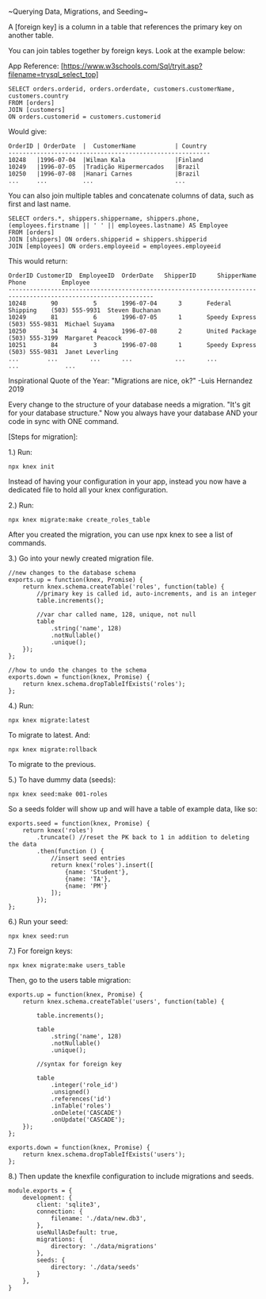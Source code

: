 ~Querying Data, Migrations, and Seeding~

A [foreign key] is a column in a table that references the primary key on another table.

You can join tables together by foreign keys. Look at the example below:

App Reference: [https://www.w3schools.com/Sql/tryit.asp?filename=trysql_select_top]

    SELECT orders.orderid, orders.orderdate, customers.customerName, customers.country
    FROM [orders]
    JOIN [customers]
    ON orders.customerid = customers.customerid

Would give:

    OrderID	| OrderDate  |	CustomerName	       | Country
    ---------------------------------------------------------
    10248	|1996-07-04	 |Wilman Kala	           |Finland
    10249	|1996-07-05	 |Tradição Hipermercados   |Brazil
    10250	|1996-07-08	 |Hanari Carnes	           |Brazil
    ...     ...          ...                       ...

You can also join multiple tables and concatenate columns of data, such as first and last name.

    SELECT orders.*, shippers.shippername, shippers.phone,
    (employees.firstname || ' ' || employees.lastname) AS Employee
    FROM [orders]
    JOIN [shippers] ON orders.shipperid = shippers.shipperid
    JOIN [employees] ON orders.employeeid = employees.employeeid

This would return:

    OrderID	CustomerID	EmployeeID	OrderDate	ShipperID	   ShipperName	         Phone	        Employee
    ---------------------------------------------------------------------------------------------------------------
    10248	    90          5	    1996-07-04	    3	    Federal Shipping	(503) 555-9931	Steven Buchanan
    10249	    81          6	    1996-07-05	    1	    Speedy Express  	(503) 555-9831	Michael Suyama
    10250	    34	        4	    1996-07-08	    2	    United Package  	(503) 555-3199	Margaret Peacock
    10251	    84	        3	    1996-07-08	    1	    Speedy Express  	(503) 555-9831	Janet Leverling
    ...        ...         ...      ...            ...      ...                 ...             ...

Inspirational Quote of the Year:
"Migrations are nice, ok?" -Luis Hernandez 2019

Every change to the structure of your database needs a migration. 
"It's git for your database structure." 
Now you always have your database AND your code in sync with ONE command.

[Steps for migration]:

1.) Run:

    npx knex init

Instead of having your configuration in your app, instead you now have a dedicated file to hold all your knex configuration.

2.) Run:

    npx knex migrate:make create_roles_table

After you created the migration, you can use npx knex to see a list of commands.

3.) Go into your newly created migration file.

    //new changes to the database schema
    exports.up = function(knex, Promise) {
        return knex.schema.createTable('roles', function(table) {
            //primary key is called id, auto-increments, and is an integer
            table.increments();

            //var char called name, 128, unique, not null
            table
                .string('name', 128)
                .notNullable()
                .unique();
        });
    };

    //how to undo the changes to the schema
    exports.down = function(knex, Promise) {
        return knex.schema.dropTableIfExists('roles');
    };

4.) Run:

    npx knex migrate:latest

To migrate to latest. And:

    npx knex migrate:rollback

To migrate to the previous.

5.) To have dummy data (seeds):

    npx knex seed:make 001-roles

So a seeds folder will show up and will have a table of example data, like so:

    exports.seed = function(knex, Promise) {
        return knex('roles')
            .truncate() //reset the PK back to 1 in addition to deleting the data
            .then(function () {
                //insert seed entries
                return knex('roles').insert([
                    {name: 'Student'},
                    {name: 'TA'},
                    {name: 'PM'}
                ]);
            });
    };

6.) Run your seed:

    npx knex seed:run

7.) For foreign keys:

    npx knex migrate:make users_table

Then, go to the users table migration:


    exports.up = function(knex, Promise) {
        return knex.schema.createTable('users', function(table) {

            table.increments();

            table
                .string('name', 128)
                .notNullable()
                .unique();

            //syntax for foreign key

            table
                .integer('role_id')
                .unsigned()
                .references('id')
                .inTable('roles')
                .onDelete('CASCADE')
                .onUpdate('CASCADE');
        });
    };

    exports.down = function(knex, Promise) {
        return knex.schema.dropTableIfExists('users');
    };

8.) Then update the knexfile configuration to include migrations and seeds.


    module.exports = {
        development: {
            client: 'sqlite3',
            connection: {
                filename: './data/new.db3',
            },
            useNullAsDefault: true,
            migrations: {
                directory: './data/migrations'
            },
            seeds: {
                directory: './data/seeds'
            }
        },
    }





